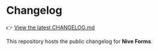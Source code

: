 # Changelog

👉 [View the latest CHANGELOG.md](./CHANGELOG.md)

This repository hosts the public changelog for **Nive Forms**.
